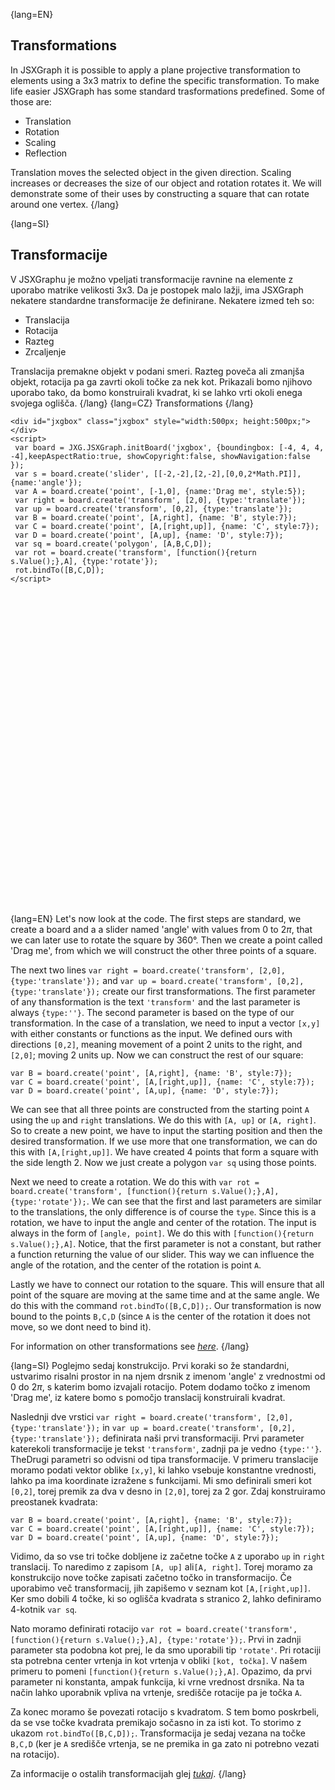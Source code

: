 {lang=EN}
## Transformations

In JSXGraph it is possible to apply a plane projective transformation to elements using a 3x3 matrix to define the specific transformation. To make life easier
JSXGraph has some standard trasformations predefined. Some of those are:
- Translation
- Rotation
- Scaling
- Reflection

Translation moves the selected object in the given direction. Scaling increases or decreases the size of our object and rotation rotates it. We will
demonstrate some of their uses by constructing a square that can rotate around one vertex. 
{/lang}

{lang=SI}
## Transformacije

V JSXGraphu je možno vpeljati transformacije ravnine na elemente z uporabo matrike velikosti 3x3. Da je postopek malo lažji, ima JSXGraph nekatere standardne 
transformacije že definirane. Nekatere izmed teh so:
- Translacija
- Rotacija
- Razteg
- Zrcaljenje

Translacija premakne objekt v podani smeri. Razteg poveča ali zmanjša objekt, rotacija pa ga zavrti okoli točke za nek kot. Prikazali bomo njihovo uporabo tako, 
da bomo konstruirali kvadrat, ki se lahko vrti okoli enega svojega oglišča. 
{/lang}
{lang=CZ}
Transformations
{/lang}



```JS
<div id="jxgbox" class="jxgbox" style="width:500px; height:500px;"></div>
<script>
 var board = JXG.JSXGraph.initBoard('jxgbox', {boundingbox: [-4, 4, 4, -4],keepAspectRatio:true, showCopyright:false, showNavigation:false });
 var s = board.create('slider', [[-2,-2],[2,-2],[0,0,2*Math.PI]],{name:'angle'});
 var A = board.create('point', [-1,0], {name:'Drag me', style:5});
 var right = board.create('transform', [2,0], {type:'translate'});
 var up = board.create('transform', [0,2], {type:'translate'});
 var B = board.create('point', [A,right], {name: 'B', style:7});
 var C = board.create('point', [A,[right,up]], {name: 'C', style:7});
 var D = board.create('point', [A,up], {name: 'D', style:7});
 var sq = board.create('polygon', [A,B,C,D]);
 var rot = board.create('transform', [function(){return s.Value();},A], {type:'rotate'});
 rot.bindTo([B,C,D]);
</script>
```
<div id="jxgbox" class="jxgbox" style="width:500px; height:500px;"></div>
<script>
 var board = JXG.JSXGraph.initBoard('jxgbox', {boundingbox: [-4, 4, 4, -4],keepAspectRatio:true, showCopyright:false, showNavigation:false });
 var s = board.create('slider', [[-2,-2],[2,-2],[0,0,2*Math.PI]],{name:'angle'});
 var A = board.create('point', [-1,0], {name:'Drag me', style:5});
 var right = board.create('transform', [2,0], {type:'translate'});
 var up = board.create('transform', [0,2], {type:'translate'});
 var B = board.create('point', [A,right], {name: 'B', style:7});
 var C = board.create('point', [A,[right,up]], {name: 'C', style:7});
 var D = board.create('point', [A,up], {name: 'D', style:7});
 var sq = board.create('polygon', [A,B,C,D]);
 var rot = board.create('transform', [function(){return s.Value();},A], {type:'rotate'});
 rot.bindTo([B,C,D]);
</script>



{lang=EN}
Let's now look at the code. The first steps are standard, we create a board and a a slider named 'angle' with values from 0 to 2$\pi$, that we can later use to
rotate the square by 360°. Then we create a point called 'Drag me', from which we will construct the other three points of a square. 

The next two lines `var right = board.create('transform', [2,0], {type:'translate'});` and `var up = board.create('transform', [0,2], {type:'translate'});`
create our first transformations. The first parameter of any thansformation is the text `'transform'` and the last parameter is always `{type:''}`. The
second parameter is based on the type of our transformation. In the case of a translation, we need to input a vector `[x,y]` with either constants or functions as the 
input. We defined ours with directions `[0,2]`, meaning movement of a point 2 units to the right, and `[2,0]`; moving 2 units up. Now we can construct the
rest of our square:

`var B = board.create('point', [A,right], {name: 'B', style:7});`\
`var C = board.create('point', [A,[right,up]], {name: 'C', style:7});`\
`var D = board.create('point', [A,up], {name: 'D', style:7});`

We can see that all three points are constructed from the starting point `A` using the `up` and `right` translations. We do this with `[A, up]` or `[A, right]`.
So to create a new point, we have to input the starting position and then the desired transformation. If we use more that one transformation, we can do this 
with `[A,[right,up]]`. We have created 4 points that form a square with the side length 2. Now we just create a polygon `var sq` using those points. 

Next we need to create a rotation. We do this with `var rot = board.create('transform', [function(){return s.Value();},A], {type:'rotate'});`. 
We can see that the first and last parameters are similar to the translations, the only difference is of course the `type`. Since this is a rotation, we 
have to input the angle and center of the rotation. The input is always in the form of `[angle, point]`. We do this with `[function(){return s.Value();},A]`. 
Notice, that the first parameter is not a constant, but rather a function returning the value of our slider. This way we can influence the angle of the rotation, 
and the center of the rotation is point `A`. 

Lastly we have to connect our rotation to the square. This will ensure that all point of the square are moving at the same time and at the same angle. We do this 
with the command `rot.bindTo([B,C,D]);`. Our transformation is now bound to the points `B,C,D` (since `A` is the center of the rotation it does not move, so we 
dont need to bind it). 

For information on other transformations see [_here_](https://jsxgraph.org/docs/symbols/Transformation.html).
{/lang}

{lang=SI}
Poglejmo sedaj konstrukcijo. Prvi koraki so že standardni, ustvarimo risalni prostor in na njem drsnik z imenom 'angle' z vrednostmi od 0 do 2$\pi$, s katerim 
bomo izvajali rotacijo. Potem dodamo točko z imenom 'Drag me', iz katere bomo s pomočjo translacij konstruirali kvadrat.

Naslednji dve vrstici `var right = board.create('transform', [2,0], {type:'translate'});` in `var up = board.create('transform', [0,2], {type:'translate'});`
definirata naši prvi transformaciji. Prvi parameter katerekoli transformacije je tekst `'transform'`, zadnji pa je vedno `{type:''}`. TheDrugi parametri so
odvisni od tipa transformacije. V primeru translacije moramo podati vektor oblike `[x,y]`, ki lahko vsebuje konstantne vrednosti, lahko pa ima koordinate
izražene s funkcijami. Mi smo definirali smeri kot `[0,2]`, torej premik za dva v desno in `[2,0]`, torej za 2 gor. Zdaj konstruiramo preostanek kvadrata:

`var B = board.create('point', [A,right], {name: 'B', style:7});`\
`var C = board.create('point', [A,[right,up]], {name: 'C', style:7});`\
`var D = board.create('point', [A,up], {name: 'D', style:7});`

Vidimo, da so vse tri točke dobljene iz začetne točke `A` z uporabo `up` in `right` translacij. To naredimo z zapisom `[A, up]` ali`[A, right]`.
Torej moramo za konstrukcijo nove točke zapisati začetno točko in transformacijo. Če uporabimo več transformacij, jih zapišemo v seznam kot `[A,[right,up]]`. 
Ker smo dobili 4 točke, ki so oglišča kvadrata s stranico 2, lahko definiramo 4-kotnik `var sq`.

Nato moramo definirati rotacijo `var rot = board.create('transform', [function(){return s.Value();},A], {type:'rotate'});`. 
Prvi in zadnji parameter sta podobna kot prej, le da smo uporabili tip `'rotate'`. Pri rotaciji sta potrebna center vrtenja in kot vrtenja v obliki `[kot, točka]`. 
V našem primeru to pomeni `[function(){return s.Value();},A]`. 
Opazimo, da prvi parameter ni konstanta, ampak funkcija, ki vrne vrednost drsnika. Na ta način lahko uporabnik vpliva na vrtenje, središče rotacije pa je točka `A`.

Za konec moramo še povezati rotacijo s kvadratom. S tem bomo poskrbeli, da se vse točke kvadrata premikajo sočasno in za isti kot. To storimo z ukazom 
`rot.bindTo([B,C,D]);`. Transformacija je sedaj vezana na točke `B,C,D` (ker je `A` središče vrtenja, se ne premika in ga zato ni potrebno vezati na rotacijo). 

Za informacije o ostalih transformacijah glej [_tukaj_](https://jsxgraph.org/docs/symbols/Transformation.html).
{/lang}



